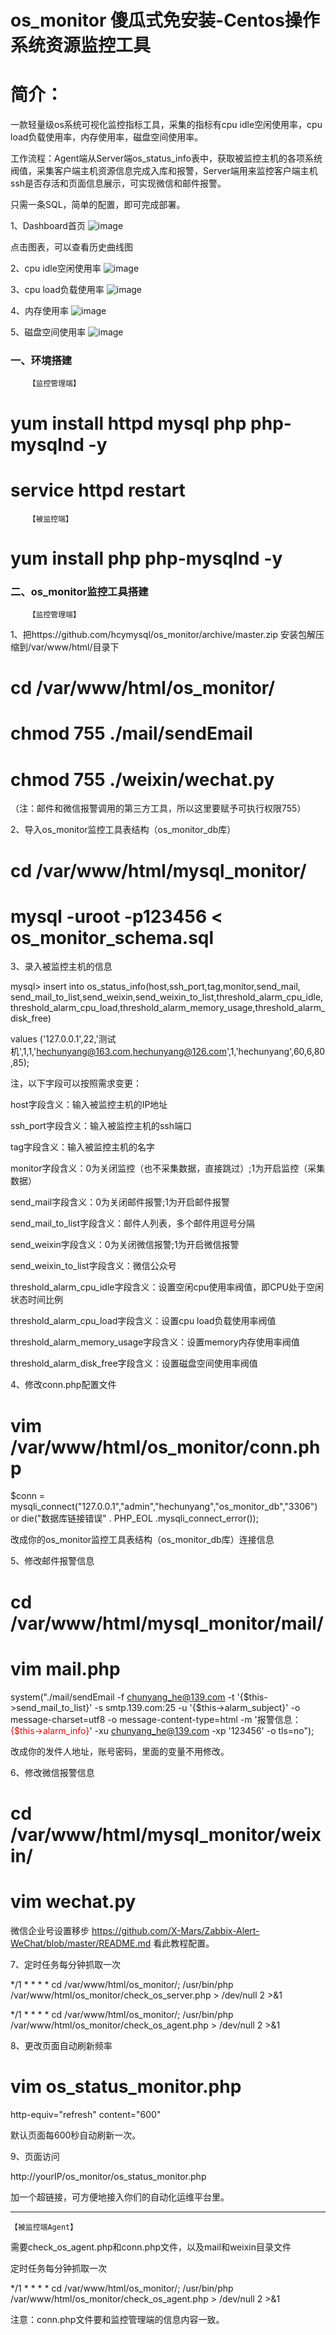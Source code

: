 # os_monitor 傻瓜式免安装-Centos操作系统资源监控工具
# 简介：
一款轻量级os系统可视化监控指标工具，采集的指标有cpu idle空闲使用率，cpu load负载使用率，内存使用率，磁盘空间使用率。

工作流程：Agent端从Server端os_status_info表中，获取被监控主机的各项系统阀值，采集客户端主机资源信息完成入库和报警，Server端用来监控客户端主机ssh是否存活和页面信息展示，可实现微信和邮件报警。

只需一条SQL，简单的配置，即可完成部署。


1、Dashboard首页
![image](https://raw.githubusercontent.com/hcymysql/os_monitor/master/demo_image/os_monitor_1.png)


点击图表，可以查看历史曲线图

2、cpu idle空闲使用率
![image](https://raw.githubusercontent.com/hcymysql/os_monitor/master/demo_image/os_monitor_2.png)


3、cpu load负载使用率
![image](https://raw.githubusercontent.com/hcymysql/os_monitor/master/demo_image/os_monitor_3.png)


4、内存使用率
![image](https://raw.githubusercontent.com/hcymysql/os_monitor/master/demo_image/os_monitor_4.png)


5、磁盘空间使用率
![image](https://raw.githubusercontent.com/hcymysql/os_monitor/master/demo_image/os_monitor_5.png)


### 一、环境搭建
        【监控管理端】
# yum install httpd mysql php php-mysqlnd -y
# service httpd restart

        【被监控端】
# yum install php php-mysqlnd -y

### 二、os_monitor监控工具搭建

        【监控管理端】
       
1、把https://github.com/hcymysql/os_monitor/archive/master.zip
安装包解压缩到/var/www/html/目录下

# cd /var/www/html/os_monitor/

# chmod 755 ./mail/sendEmail 

# chmod 755 ./weixin/wechat.py

（注：邮件和微信报警调用的第三方工具，所以这里要赋予可执行权限755）


2、导入os_monitor监控工具表结构（os_monitor_db库）

# cd  /var/www/html/mysql_monitor/

# mysql  -uroot  -p123456  <  os_monitor_schema.sql


3、录入被监控主机的信息

mysql> insert  into os_status_info(host,ssh_port,tag,monitor,send_mail,
send_mail_to_list,send_weixin,send_weixin_to_list,threshold_alarm_cpu_idle,
threshold_alarm_cpu_load,threshold_alarm_memory_usage,threshold_alarm_disk_free) 

values ('127.0.0.1',22,'测试机',1,1,'hechunyang@163.com,hechunyang@126.com',1,'hechunyang',60,6,80,85);

注，以下字段可以按照需求变更：

host字段含义：输入被监控主机的IP地址

ssh_port字段含义：输入被监控主机的ssh端口

tag字段含义：输入被监控主机的名字

monitor字段含义：0为关闭监控（也不采集数据，直接跳过）;1为开启监控（采集数据）

send_mail字段含义：0为关闭邮件报警;1为开启邮件报警

send_mail_to_list字段含义：邮件人列表，多个邮件用逗号分隔

send_weixin字段含义：0为关闭微信报警;1为开启微信报警

send_weixin_to_list字段含义：微信公众号

threshold_alarm_cpu_idle字段含义：设置空闲cpu使用率阀值，即CPU处于空闲状态时间比例

threshold_alarm_cpu_load字段含义：设置cpu load负载使用率阀值

threshold_alarm_memory_usage字段含义：设置memory内存使用率阀值

threshold_alarm_disk_free字段含义：设置磁盘空间使用率阀值


4、修改conn.php配置文件

# vim /var/www/html/os_monitor/conn.php

$conn = mysqli_connect("127.0.0.1","admin","hechunyang","os_monitor_db","3306") or die("数据库链接错误" . PHP_EOL 
.mysqli_connect_error());

改成你的os_monitor监控工具表结构（os_monitor_db库）连接信息


5、修改邮件报警信息

# cd /var/www/html/mysql_monitor/mail/
# vim mail.php

system("./mail/sendEmail -f chunyang_he@139.com -t '{$this->send_mail_to_list}' -s 
smtp.139.com:25 -u '{$this->alarm_subject}' -o message-charset=utf8 -o message-content-type=html -m '报警信息：<br><font 
color='#FF0000'>{$this->alarm_info}</font>' -xu chunyang_he@139.com -xp 
'123456' -o tls=no");

改成你的发件人地址，账号密码，里面的变量不用修改。


6、修改微信报警信息

# cd /var/www/html/mysql_monitor/weixin/
# vim wechat.py
微信企业号设置移步
https://github.com/X-Mars/Zabbix-Alert-WeChat/blob/master/README.md 看此教程配置。


7、定时任务每分钟抓取一次

*/1 * * * * cd /var/www/html/os_monitor/; /usr/bin/php /var/www/html/os_monitor/check_os_server.php > /dev/null 2 >&1

*/1 * * * * cd /var/www/html/os_monitor/; /usr/bin/php /var/www/html/os_monitor/check_os_agent.php > /dev/null 2 >&1


8、更改页面自动刷新频率

# vim os_status_monitor.php

http-equiv="refresh" content="600"

默认页面每600秒自动刷新一次。


9、页面访问

http://yourIP/os_monitor/os_status_monitor.php

加一个超链接，可方便地接入你们的自动化运维平台里。

--------------------------------------------------
    【被监控端Agent】

需要check_os_agent.php和conn.php文件，以及mail和weixin目录文件

定时任务每分钟抓取一次

*/1 * * * * cd /var/www/html/os_monitor/; /usr/bin/php /var/www/html/os_monitor/check_os_agent.php > /dev/null 2 >&1

注意：conn.php文件要和监控管理端的信息内容一致。

